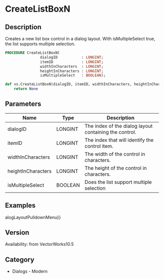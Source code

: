 # CreateListBoxN

## Description
Creates a new list box control in a dialog layout. With isMultipleSelect true, the list supports multiple selection.

```pascal
PROCEDURE CreateListBoxN(
				dialogID           : LONGINT;
				itemID             : LONGINT;
				widthInCharacters  : LONGINT;
				heightInCharacters : LONGINT;
				isMultipleSelect   : BOOLEAN);
```

```python
def vs.CreateListBoxN(dialogID, itemID, widthInCharacters, heightInCharacters, isMultipleSelect):
    return None
```

## Parameters
|Name|Type|Description|
|---|---|---|
|dialogID|LONGINT|The index of the dialog layout containing the control.|
|itemID|LONGINT|The index that will identify the control item.|
|widthInCharacters|LONGINT|The width of the control in characters.|
|heightInCharacters|LONGINT|The height of the control in characters.|
|isMultipleSelect|BOOLEAN|Does the list support multiple selection|

## Examples
alogLayoutPulldownMenu}}

## Version
Availability: from VectorWorks10.5

## Category
* Dialogs - Modern

